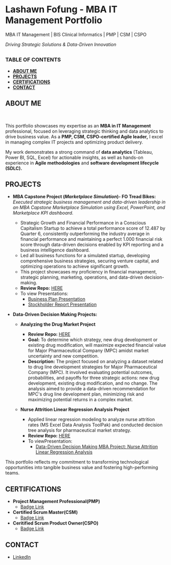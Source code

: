 # Lashawn Fofung - MBA IT Management Portfolio

MBA IT Management | BIS Clinical Informatics | PMP | CSM | CSPO

<i>Driving Strategic Solutions & Data-Driven Innovation</i>


<h2></h2>

<h3>TABLE OF CONTENTS</h3> 

- <b>[ABOUT ME](https://github.com/LashawnFofung/MBA-IT-Management-Portfolio?tab=readme-ov-file#about-me) </b>
- <b>[PROJECTS](https://github.com/LashawnFofung/MBA-IT-Management-Portfolio/blob/main/README.md#projects)</b>    
- <b>[CERTIFICATIONS](https://github.com/LashawnFofung/MBA-IT-Management-Portfolio/blob/main/README.md#certifications)</b>
- <b>[CONTACT](https://github.com/LashawnFofung/MBA-IT-Management-Portfolio/blob/main/README.md#contact)</b>

<h2></h2>

<h2>ABOUT ME</h2>

<br>

This portfolio showcases my expertise as an <b>MBA in IT Management</b> professional, focused on leveraging strategic thinking and data analytics to drive business value. As a <b>PMP, CSM, CSPO-certified Agile leader,</b> I excel in managing complex IT projects and optimizing product delivery.

My work demonstrates a strong command of <b>data analytics</b> (Tableau, Power BI, SQL, Excel) for actionable insights, as well as hands-on experience in <b>Agile methodologies</b> and <b>software development lifecycle (SDLC).</b> 


<h2>PROJECTS</h2>

- <b>MBA Capstone Project (<i>Marketplace Simulation</i>)- FO Tread Bikes:</b>
    <i>Executed strategic business management and data-driven leadership in an MBA Capstone Marketplace Simulation using Excel, PowerPoint, and Marketplace KPI dashboard.</i>
    
    - Strategic Growth and Financial Performance in a Conscious Capitalism Startup to achieve a total performance score of 12.487 by Quarter 6, consistently outperforming the industry average in financial performance and maintaining a perfect 1.000 financial risk score through data-driven decisions enabled by KPI reporting and a business intelligence dashboard.
    - Led all business functions for a simulated startup, developing comprehensive business strategies, securing venture capital, and optimizing operations to achieve significant growth.
    - This project showcases my proficiency in financial management, strategic planning, marketing, operations, and data-driven decision-making.
    - <b>Review Repo:</b> [HERE](https://github.com/LashawnFofung/FO-Tread-Bikes)
    - To view Presentations:
        - [Business Plan Presentation](https://youtu.be/fPxMes6A5BI)
        - [Stockholder Report Presentation](https://youtu.be/c9PEnwB_V0w)


- <b>Data-Driven Decision Making Projects:</b>
    - <b>Analyzing the Drug Market Project</b>
        - <b>Review Repo:</b> [HERE](https://github.com/LashawnFofung/Drug-Market-Analysis)
        - <b>Goal:</b> To determine which strategy, new drug development or existing drug modification, will maximize expected financial value for Major Pharmaceutical Company (MPC) amidst market uncertainty and new competition.
        - <b>Description:</b> The project focused on analyzing a dataset related to drug line development strategies for Major Pharmaceutical Company (MPC). It involved evaluating potential outcomes, probabilities, and payoffs for three strategic actions: new drug development, existing drug modification, and no change. The analysis aimed to provide a data-driven recommendation for MPC's drug line development plan, minimizing risk and maximizing potential returns in a complex market. 
  
    - <b>Nurse Attrition Linear Regression Analysis Project</b>
        - Applied linear regression modeling to analyze nurse attrition rates (MS Excel Data Analysis ToolPak) and conducted decision tree analysis for pharmaceutical market strategy.
        - <b>Review Repo:</b> [HERE](https://github.com/LashawnFofung/Nurse-Attrition-Linear-Regression-Analysis)
        - To viewPresentation:
          - [Data-Driven Decision Making MBA Project: Nurse Attrition Linear Regression Analysis](https://youtu.be/mEK-_1xrKpA)
             

This portfolio reflects my commitment to transforming technological opportunities into tangible business value and fostering high-performing teams.


<h2></h2>  


<h2>CERTIFICATIONS</h2>

- <b> Project Management Professional(PMP)</b>
  - [Badge Link](https://www.credly.com/badges/069386a1-7007-40f8-9773-f308e59e06db/public_url) 
- <b> Certified Scrum Master(CSM)</b>
  - [Badge Link](https://badgecert.com/bc/html/groupbadges.html?k=NWR6TmMzUVRUbElJeVZ5c0RnclVnems0cTkybW0yb2Q) 
- <b> Ceritified Scrum Product Owner(CSPO)</b>
  - [Badge Link](https://badgecert.com/bc/html/groupbadges.html?k=NWR6TmMzUVRUbElJeVZ5c0RnclVnems0cTkybW0yb2Q) 

<h2></h2>

<h2>CONTACT</h2>

- [LinkedIn](https://www.linkedin.com/in/lashawnfofung/)

  
<h2></h2>

 
